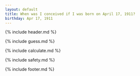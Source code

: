 ```yaml
---
layout: default
title: When was I conceived if I was born on April 17, 1911?
birthday: Apr 17, 1911
---
```


{% include header.md %}

{% include guess.md %}

{% include calculate.md %}

{% include safety.md %}

{% include footer.md %}



